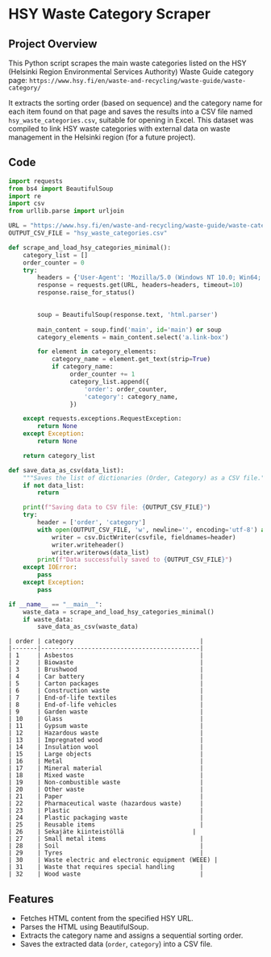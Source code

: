 # HSY Waste Category Scraper

## Project Overview

This Python script scrapes the main waste categories listed on the HSY (Helsinki Region Environmental Services Authority) Waste Guide category page: 
`https://www.hsy.fi/en/waste-and-recycling/waste-guide/waste-category/`

It extracts the sorting order (based on sequence) and the category name for each item found on that page and saves the results into a CSV file named `hsy_waste_categories.csv`, suitable for opening in Excel. This dataset was compiled to link HSY waste categories with external data on waste management in the Helsinki region (for a future project).

## Code
```python
import requests
from bs4 import BeautifulSoup
import re 
import csv 
from urllib.parse import urljoin 

URL = "https://www.hsy.fi/en/waste-and-recycling/waste-guide/waste-category/"
OUTPUT_CSV_FILE = "hsy_waste_categories.csv"

def scrape_and_load_hsy_categories_minimal():
    category_list = [] 
    order_counter = 0 
    try:
        headers = {'User-Agent': 'Mozilla/5.0 (Windows NT 10.0; Win64; x64) AppleWebKit/537.36 (KHTML, like Gecko) Chrome/58.0.3029.110 Safari/537.3'}
        response = requests.get(URL, headers=headers, timeout=10)
        response.raise_for_status() 
        

        soup = BeautifulSoup(response.text, 'html.parser')
        
        main_content = soup.find('main', id='main') or soup 
        category_elements = main_content.select('a.link-box') 

        for element in category_elements:
            category_name = element.get_text(strip=True)
            if category_name:
                 order_counter += 1
                 category_list.append({
                     'order': order_counter,          
                     'category': category_name,    
                 })

    except requests.exceptions.RequestException:
        return None
    except Exception:
        return None

    return category_list

def save_data_as_csv(data_list):
    """Saves the list of dictionaries (Order, Category) as a CSV file."""
    if not data_list: 
        return 

    print(f"Saving data to CSV file: {OUTPUT_CSV_FILE}") 
    try:
        header = ['order', 'category'] 
        with open(OUTPUT_CSV_FILE, 'w', newline='', encoding='utf-8') as csvfile:
            writer = csv.DictWriter(csvfile, fieldnames=header)
            writer.writeheader()
            writer.writerows(data_list) 
        print(f"Data successfully saved to {OUTPUT_CSV_FILE}") 
    except IOError:
        pass
    except Exception:
        pass

if __name__ == "__main__":
    waste_data = scrape_and_load_hsy_categories_minimal()
    if waste_data: 
        save_data_as_csv(waste_data)
```

```
| order | category                                   |
|-------|--------------------------------------------|
| 1     | Asbestos                                   |
| 2     | Biowaste                                   |
| 3     | Brushwood                                  |
| 4     | Car battery                                |
| 5     | Carton packages                            |
| 6     | Construction waste                         |
| 7     | End-of-life textiles                       |
| 8     | End-of-life vehicles                       |
| 9     | Garden waste                               |
| 10    | Glass                                      |
| 11    | Gypsum waste                               |
| 12    | Hazardous waste                            |
| 13    | Impregnated wood                           |
| 14    | Insulation wool                            |
| 15    | Large objects                              |
| 16    | Metal                                      |
| 17    | Mineral material                           |
| 18    | Mixed waste                                |
| 19    | Non-combustible waste                      |
| 20    | Other waste                                |
| 21    | Paper                                      |
| 22    | Pharmaceutical waste (hazardous waste)     |
| 23    | Plastic                                    |
| 24    | Plastic packaging waste                    |
| 25    | Reusable items                             |
| 26    | Sekajäte kiinteistöllä                   |
| 27    | Small metal items                          |
| 28    | Soil                                       |
| 29    | Tyres                                      |
| 30    | Waste electric and electronic equipment (WEEE) |
| 31    | Waste that requires special handling       |
| 32    | Wood waste                                 |
```

## Features

* Fetches HTML content from the specified HSY URL.
* Parses the HTML using BeautifulSoup.
* Extracts the category name and assigns a sequential sorting order.
* Saves the extracted data (`order`, `category`) into a CSV file.

